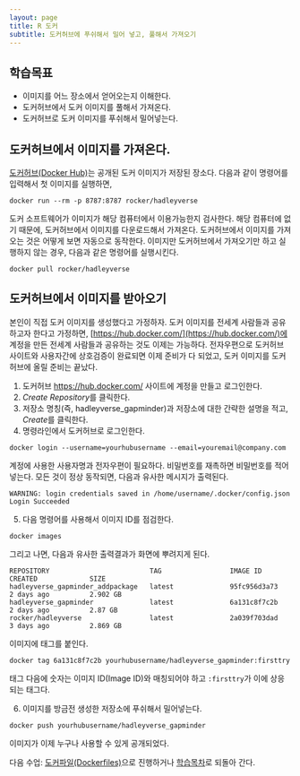 ```yaml
---
layout: page
title: R 도커
subtitle: 도커허브에 푸쉬해서 밀어 넣고, 풀해서 가져오기
---
```


## 학습목표

- 이미지를 어느 장소에서 얻어오는지 이해한다.
- 도커허브에서 도커 이미지를 풀해서 가져온다.
- 도커허브로 도커 이미지를 푸쉬해서 밀어넣는다.


## 도커허브에서 이미지를 가져온다.

[도커허브(Docker Hub)](https://hub.docker.com/)는 공개된 도커 이미지가 저장된 장소다.
다음과 같이 명령어를 입력해서 첫 이미지를 실행하면,

```{}
docker run --rm -p 8787:8787 rocker/hadleyverse
```

도커 소프트웨어가 이미지가 해당 컴퓨터에서 이용가능한지 검사한다.
해당 컴퓨터에 없기 때문에, 도커허브에서 이미지를 다운로드해서 가져온다.
도커허브에서 이미지를 가져오는 것은 어떻게 보면 자동으로 동작한다.
이미지만 도커허브에서 가져오기만 하고 실행하지 않는 경우, 다음과 같은 명령어를 실행시킨다.

```{}
docker pull rocker/hadleyverse
```

## 도커허브에서 이미지를 받아오기

본인이 직접 도커 이미지를 생성했다고 가정하자. 
도커 이미지를 전세계 사람들과 공유하고자 한다고 가정하면, 
[https://hub.docker.com/](https://hub.docker.com/)에 계정을 만든 전세계 사람들과 공유하는 것도 이제는 가능하다.
전자우편으로 도커허브 사이트와 사용자간에 상호검증이 완료되면 이제 준비가 다 되었고, 도커 이미지를 도커허브에 올릴 준비는 끝났다.

1. 도커허브 https://hub.docker.com/ 사이트에 계정을 만들고 로그인한다.
2. *Create Repository*를 클릭한다.
3. 저장소 명칭(즉, hadleyverse_gapminder)과 저장소에 대한 간략한 설명을 적고, *Create*를 클릭한다.
4. 명령라인에서 도커허브로 로그인한다.

```{}
docker login --username=yourhubusername --email=youremail@company.com
```
계정에 사용한 사용자명과 전자우편이 필요하다. 비밀번호를 재촉하면 비밀번호를 적어넣는다.
모든 것이 정상 동작되면, 다음과 유사한 메시지가 출력된다.

```{}
WARNING: login credentials saved in /home/username/.docker/config.json
Login Succeeded
```
5. 다음 명령어를 사용해서 이미지 ID를 점검한다.
```{}
docker images
```
그리고 나면, 다음과 유사한 출력결과가 화면에 뿌려지게 된다.

```{}
REPOSITORY                         TAG                 IMAGE ID            CREATED             SIZE
hadleyverse_gapminder_addpackage   latest              95fc956d3a73        2 days ago          2.902 GB
hadleyverse_gapminder              latest              6a131c8f7c2b        2 days ago          2.87 GB
rocker/hadleyverse                 latest              2a039f703dad        3 days ago          2.869 GB
```

이미지에 태그를 붙인다.

```{}
docker tag 6a131c8f7c2b yourhubusername/hadleyverse_gapminder:firsttry
```

태그 다음에 숫자는 이미지 ID(Image ID)와 매칭되어야 하고 `:firsttry`가 이에 상응되는 태그다.

<!--- TODO: Any suggestions on which tag to use? Are there good practices here? -->

6. 이미지를 방금전 생성한 저장소에 푸쉬해서 밀어넣는다.
```{}
docker push yourhubusername/hadleyverse_gapminder
```

이미지가 이제 누구나 사용할 수 있게 공개되었다.

다음 수업: [도커파일(Dockerfiles)](05-dockerfiles.html)으로 진행하거나 
[학습목차](index.html)로 되돌아 간다.

